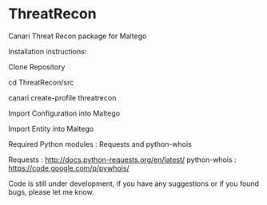 ThreatRecon
===========

Canari Threat Recon package for Maltego

Installation instructions:

Clone Repository

cd ThreatRecon/src

canari create-profile threatrecon

Import Configuration into Maltego

Import Entity into Maltego

Required Python modules : Requests and python-whois 

Requests     : http://docs.python-requests.org/en/latest/
python-whois : https://code.google.com/p/pywhois/

Code is still under development, if you have any suggestions or if you found bugs, please let me know.

